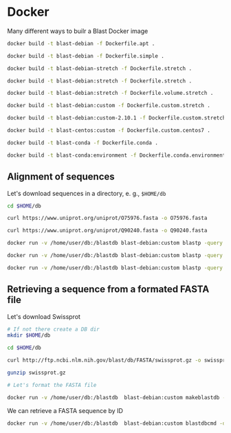 # Docker

Many different ways to builr a Blast Docker image

```bash
docker build -t blast-debian -f Dockerfile.apt .

docker build -t blast-debian -f Dockerfile.simple .

docker build -t blast-debian-stretch -f Dockerfile.stretch .

docker build -t blast-debian:stretch -f Dockerfile.stretch .

docker build -t blast-debian:stretch -f Dockerfile.volume.stretch .

docker build -t blast-debian:custom -f Dockerfile.custom.stretch .

docker build -t blast-debian:custom-2.10.1 -f Dockerfile.custom.stretch --build-arg BLAST_VERSION=2.10.1 .

docker build -t blast-centos:custom -f Dockerfile.custom.centos7 .

docker build -t blast-conda -f Dockerfile.conda .

docker build -t blast-conda:environment -f Dockerfile.conda.environment .
```

## Alignment of sequences

Let's download sequences in a directory, e. g., ```$HOME/db```

```bash
cd $HOME/db

curl https://www.uniprot.org/uniprot/O75976.fasta -o O75976.fasta

curl https://www.uniprot.org/uniprot/Q90240.fasta -o Q90240.fasta

docker run -v /home/user/db:/blastdb blast-debian:custom blastp -query /blastdb/O75976.fasta -subject /blastdb/Q90240.fasta

docker run -v /home/user/db:/blastdb blast-debian:custom blastp -query /blastdb/O75976.fasta -subject /blastdb/Q90240.fasta > out.blast

docker run -v /home/user/db:/blastdb blast-debian:custom blastp -query /blastdb/O75976.fasta -subject /blastdb/Q90240.fasta -out /blastdb/output.blast
```

## Retrieving a sequence from a formated FASTA file

Let's download Swissprot

```bash
# If not there create a DB dir
mkdir $HOME/db

cd $HOME/db

curl http://ftp.ncbi.nlm.nih.gov/blast/db/FASTA/swissprot.gz -o swissprot.gz

gunzip swissprot.gz

# Let's format the FASTA file

docker run -v /home/user/db:/blastdb  blast-debian:custom makeblastdb -dbtype prot -parse_seqids -in /blastdb/swissprot
```

We can retrieve a FASTA sequence by ID

```bash
docker run -v /home/user/db:/blastdb  blast-debian:custom blastdbcmd -dbtype prot -db swissprot -entry O75976
```
